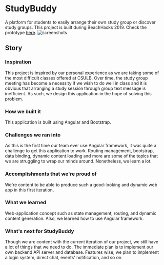 # StudyBuddy
A platform for students to easily arrange their own study group or discover study groups.
This project is built during BeachHacks 2019.
Check the prototype [here](https://sotheanith.github.io/Scheduler/).
![screenshots](StudyBuddy_screenshot.png)

## Story
### Inspiration
This project is inspired by our personal experience as we are taking some of the most difficult classes offered at CSULB. Over time, the study group meeting has become a necessity if we wish to do well in class and it is obvious that arranging a study session through group text message is inefficient. As such, we design this application in the hope of solving this problem.

### How we built it
This application is built using Angular and Bootstrap.

### Challenges we ran into
As this is the first time our team ever use Angular framework, it was quite a challenge to get this application to work. Routing management, bootstrap, data binding, dynamic content loading and more are some of the topics that we are struggling to wrap our minds around. Nonetheless, we learn a lot.

### Accomplishments that we're proud of
We're content to be able to produce such a good-looking and dynamic web app in this first iteration.

### What we learned
Web-application concept such as state management, routing, and dynamic content generation. Also, we learned how to use Angular framework.

### What's next for StudyBuddy
Though we are content with the current iteration of our project, we still have a lot of things that we need to do. The immediate plan is to implement our own backend API server and database. Features wise, we plan to implement a login system, direct chat, events' notification, and so on.
